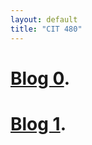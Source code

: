 ```yaml
---
layout: default
title: "CIT 480"
---
```


# [Blog 0](/_posts/2020-08-31-Blog-0.html).

# [Blog 1](/_posts/2020-09-06-Blog-1.html).
